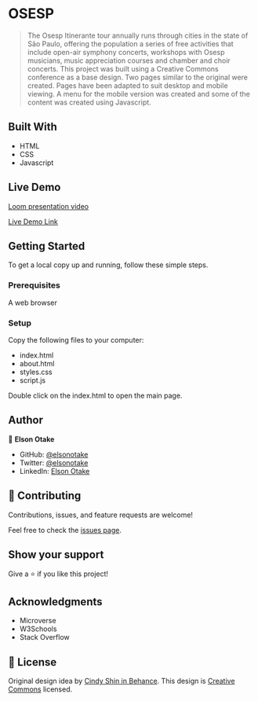 # OSESP

> The Osesp Itinerante tour annually runs through cities in the state of São Paulo, offering the population a series of free activities that include open-air symphony concerts, workshops with Osesp musicians, music appreciation courses and chamber and choir concerts.
> This project was built using a Creative Commons conference as a base design. Two pages similar to the original were created. Pages have been adapted to suit desktop and mobile viewing. A menu for the mobile version was created and some of the content was created using Javascript.


## Built With

- HTML
- CSS
- Javascript


## Live Demo

[Loom presentation video](https://www.loom.com/share/ac982d4c6d50418891805855f75e11f0)

[Live Demo Link](https://elsonotake.github.io/Osesp/)


## Getting Started

To get a local copy up and running, follow these simple steps.

### Prerequisites

A web browser

### Setup

Copy the following files to your computer:

- index.html
- about.html
- styles.css
- script.js

Double click on the index.html to open the main page.


## Author

👤 **Elson Otake**

- GitHub: [@elsonotake](https://github.com/elsonotake)
- Twitter: [@elsonotake](https://twitter.com/elsonotake)
- LinkedIn: [Elson Otake](https://linkedin.com/in/elson-otake-0b5b9138)


## 🤝 Contributing

Contributions, issues, and feature requests are welcome!

Feel free to check the [issues page](https://github.com/ElsonOtake/Osesp/issues).


## Show your support

Give a ⭐️ if you like this project!


## Acknowledgments

- Microverse
- W3Schools
- Stack Overflow


## 📝 License

Original design idea by [Cindy Shin in Behance](https://www.behance.net/adagio07).
This design is [Creative Commons](https://creativecommons.org/licenses/by-nc/4.0/) licensed.